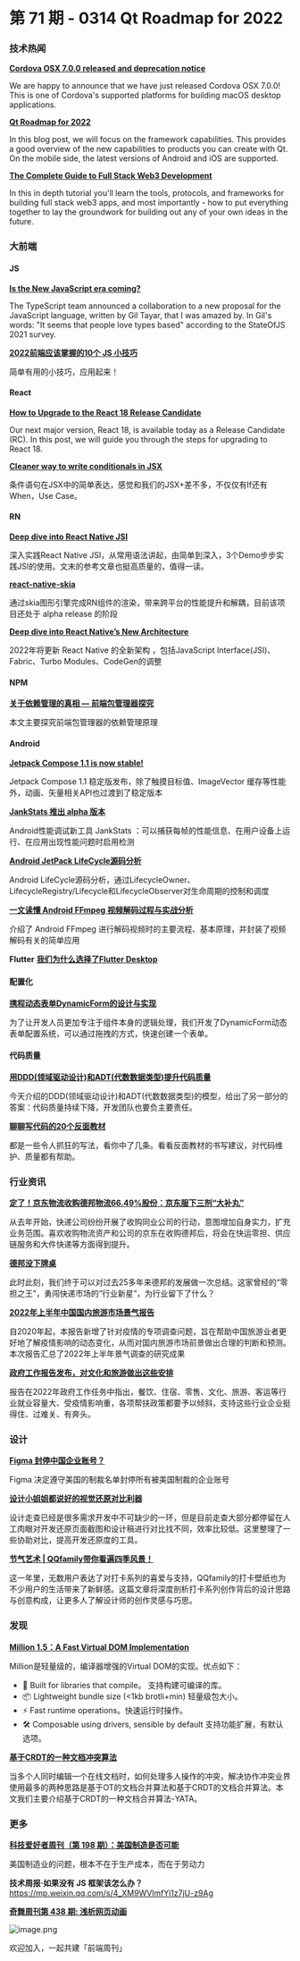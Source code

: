 # 第 71 期 - 0314 Qt Roadmap for 2022
### 技术热闻
[**Cordova OSX 7.0.0 released and deprecation notice**](https://cordova.apache.org/announcements/2022/03/09/osx-release-7.0.0.html)

We are happy to announce that we have just released Cordova OSX 7.0.0! This is one of Cordova's supported platforms for building macOS desktop applications.

[**Qt Roadmap for 2022**](https://www.qt.io/blog/qt-roadmap-for-2022)

In this blog post, we will focus on the framework capabilities. This provides a good overview of the new capabilities to products you can create with Qt. On the mobile side, the latest versions of Android and iOS are supported.

[**The Complete Guide to Full Stack Web3 Development**](https://dev.to/edge-and-node/the-complete-guide-to-full-stack-web3-development-4g74)

In this in depth tutorial you'll learn the tools, protocols, and frameworks for building full stack web3 apps, and most importantly - how to put everything together to lay the groundwork for building out any of your own ideas in the future.

### 大前端


#### JS
[**Is the New JavaScript era coming?**](https://nodesource.com/blog/new-JavaScript-era-coming)

The TypeScript team announced a collaboration to a new proposal for the JavaScript language, written by Gil Tayar, that I was amazed by. In Gil's words: "It seems that people love types based" according to the StateOfJS 2021 survey.

[**2022前端应该掌握的10个 JS 小技巧**](https://juejin.cn/post/7072274726940311588)

简单有用的小技巧，应用起来！

#### React
[**How to Upgrade to the React 18 Release Candidate**](https://reactjs.org/blog/2022/03/08/react-18-upgrade-guide.html)

Our next major version, React 18, is available today as a Release Candidate (RC). In this post, we will guide you through the steps for upgrading to React 18.

[**Cleaner way to write conditionals in JSX**](https://tech.trell.co/cleaner-way-to-write-conditionals-in-jsx-b13fb60b5792)

条件语句在JSX中的简单表达，感觉和我们的JSX+差不多，不仅仅有If还有When，Use Case。

#### RN
[**Deep dive into React Native JSI**](https://engineering.teknasyon.com/deep-dive-into-react-native-jsi-5fbad4ea8f06)

深入实践React Native JSI，从常用语法讲起，由简单到深入，3个Demo步步实践JSI的使用。文末的参考文章也挺高质量的，值得一读。

[**react-native-skia**](https://github.com/shopify/react-native-skia)

通过skia图形引擎完成RN组件的渲染，带来跨平台的性能提升和解耦，目前该项目还处于 alpha release 的阶段

[**Deep dive into React Native’s New Architecture**](https://medium.com/coox-tech/deep-dive-into-react-natives-new-architecture-fb67ae615ccd)

2022年将更新 React Native 的全新架构 ，包括JavaScript Interface(JSI)、Fabric、Turbo Modules、CodeGen的调整

#### NPM
[**关于依赖管理的真相 — 前端包管理器探究**](https://mp.weixin.qq.com/s/t6RZAKb6mXTfXl7XbpZ_vw)

本文主要探究前端包管理器的依赖管理原理

#### Android
[**Jetpack Compose 1.1 is now stable!**](https://android-developers.googleblog.com/2022/02/jetpack-compose-11-now-stable.html)

Jetpack Compose 1.1 稳定版发布，除了触摸目标值、ImageVector 缓存等性能外，动画、矢量相关API也过渡到了稳定版本

[**JankStats 推出 alpha 版本**](https://mp.weixin.qq.com/s/-RzoGX9zpfsQgBtrKyn2ig)

Android性能调试新工具 JankStats ：可以捕获每帧的性能信息、在用户设备上运行、在应用出现性能问题时启用检测

[**Android JetPack LifeCycle源码分析**](https://juejin.cn/post/7073390714129743903)

Android LifeCycle源码分析，通过LifecycleOwner、LifecycleRegistry/Lifecycle和LifecycleObserver对生命周期的控制和调度

[**一文读懂 Android FFmpeg 视频解码过程与实战分析**](https://juejin.cn/post/7072198840035573790)

介绍了 Android FFmpeg 进行解码视频时的主要流程、基本原理，并封装了视频解码有关的简单应用

**Flutter**
[**我们为什么选择了Flutter Desktop**](https://mp.weixin.qq.com/s/oWDY64XVBp0tUz2edemkZw)


#### 配置化
[**携程动态表单DynamicForm的设计与实现**](https://mp.weixin.qq.com/s/ngiGiaCGxLCjYWTUvnCn-w)

为了让开发人员更加专注于组件本身的逻辑处理，我们开发了DynamicForm动态表单配置系统，可以通过拖拽的方式，快速创建一个表单。

#### 代码质量
[**用DDD(领域驱动设计)和ADT(代数数据类型)提升代码质量**](https://zhuanlan.zhihu.com/p/475789952)

今天介绍的DDD(领域驱动设计)和ADT(代数数据类型)的模型，给出了另一部分的答案：代码质量持续下降，开发团队也要负主要责任。

[**聊聊写代码的20个反面教材**](https://juejin.cn/post/7062334912476971044)

都是一些令人抓狂的写法，看你中了几条。看看反面教材的书写建议，对代码维护、质量都有帮助。

### 行业资讯


[**定了！京东物流收购德邦物流66.49%股份：京东服下三剂“大补丸”**](https://mp.weixin.qq.com/s/STculFDRAwRhmrrtSvQWDA)

从去年开始，快递公司纷纷开展了收购同业公司的行动，意图增加自身实力，扩充业务范围。喜欢收购物流资产和公司的京东在收购德邦后，将会在快运零担、供应链服务和大件快递等方面得到提升。

[**德邦没下牌桌**](https://mp.weixin.qq.com/s/a5Qx6z03ttCo6BK566ALag)

此时此刻，我们终于可以对过去25多年来德邦的发展做一次总结。这家曾经的“零担之王”，勇闯快递市场的“行业新星”，为行业留下了什么？

[**2022年上半年中国国内旅游市场景气报告**](https://mp.weixin.qq.com/s/Z-GoPisbQpBrNoJi6unHLw)

自2020年起，本报告新增了针对疫情的专项调查问题，旨在帮助中国旅游业者更好地了解疫情影响的动态变化，从而对国内旅游市场前景做出合理的判断和预测。本次报告汇总了2022年上半年景气调查的研究成果

[**政府工作报告发布，对文化和旅游做出这些安排**](https://mp.weixin.qq.com/s/ciAZ4dKVwCbkUQNJBFn1DA)

报告在2022年政府工作任务中指出，餐饮、住宿、零售、文化、旅游、客运等行业就业容量大、受疫情影响重，各项帮扶政策都要予以倾斜，支持这些行业企业挺得住、过难关、有奔头。

### 设计
[**Figma 封停中国企业账号？**](https://mp.weixin.qq.com/s/im146oQWXOMzi2wgsptXmA)

Figma 决定遵守美国的制裁名单封停所有被美国制裁的企业账号

[**设计小姐姐都说好的视觉还原对比利器**](https://mp.weixin.qq.com/s/YdLaDBT4Irbur6rjp28AUA)

设计走查已经是很多需求开发中不可缺少的一环，但是目前走查大部分都停留在人工肉眼对开发还原页面截图和设计稿进行对比找不同，效率比较低。这里整理了一些协助对比，提高开发还原度的工具。

[**节气艺术 | QQfamily带你看遍四季风景！**](https://mp.weixin.qq.com/s/VEa_pm5RxWZfQ7JHfMlnWA)

这一年里，无数用户表达了对打卡系列的喜爱与支持，QQfamily的打卡壁纸也为不少用户的生活带来了新鲜感。这篇文章将深度剖析打卡系列创作背后的设计思路与创意构成，让更多人了解设计师的创作灵感与巧思。

### 发现
[**Million 1.5：A Fast Virtual DOM Implementation**](https://github.com/aidenybai/million)

Million是轻量级的，编译器增强的Virtual DOM的实现。优点如下：

- 🦁 Built for libraries that compile。 支持构建可编译的库。
- 📦 Lightweight bundle size (<1kb brotli+min) 轻量级包大小。
- ⚡ Fast runtime operations。快速运行时操作。
- 🛠️ Composable using drivers, sensible by default    支持功能扩展，有默认选项。

[**基于CRDT的一种文档冲突算法**](https://juejin.cn/post/7064236095440961550)

当多个人同时编辑一个在线文档时，如何处理多人操作的冲突，解决协作冲突业界使用最多的两种思路是基于OT的文档合并算法和基于CRDT的文档合并算法。本文我们主要介绍基于CRDT的一种文档合并算法-YATA。

### 更多
[**科技爱好者周刊（第 198 期）：美国制造是否可能**](https://www.ruanyifeng.com/blog/2022/03/weekly-issue-198.html)

美国制造业的问题，根本不在于生产成本，而在于劳动力

**技术周报·如果没有 JS 框架该怎么办？**
https://mp.weixin.qq.com/s/4_XM9WVlmfYi1z7jU-z9Ag

[**奇舞周刊第 438 期: 浅析网页动画**](https://mp.weixin.qq.com/s/betC1qXyT41ryJsOaH3ZsQ)

![image.png](https://cdn.nlark.com/yuque/0/2020/png/85771/1605930034828-7fc81343-651f-4a15-8465-eebe5a23cf61.png#crop=0&crop=0&crop=1&crop=1&height=31&id=C5Hpa&margin=%5Bobject%20Object%5D&name=image.png&originHeight=90&originWidth=2186&originalType=binary&ratio=1&rotation=0&showTitle=false&size=14325&status=done&style=none&title=&width=746)


欢迎加入，一起共建「前端周刊」

